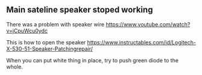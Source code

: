 ## Main sateline speaker stoped working

There was a problem with speaker wire https://www.youtube.com/watch?v=jCpuWcu0ydc

This is how to open the speaker https://www.instructables.com/id/Logitech-X-530-51-Speaker-Patchingrepair/

When you can put white thing in place, try to push green diode to the whole.
